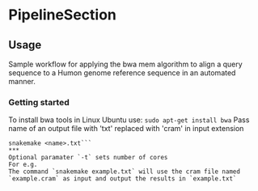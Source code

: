 # PipelineSection
## Usage

Sample workflow for applying the bwa mem algorithm to align a query sequence to a Humon genome reference sequence in an automated manner. 
### Getting started 
To install bwa tools in Linux Ubuntu use:
`sudo apt-get install bwa`
Pass name of an output file with 'txt' replaced with 'cram' in input extension

```pip install snakemake
snakemake <name>.txt```
***
Optional paramater `-t` sets number of cores
For e.g.
The command `snakemake example.txt` will use the cram file named `example.cram` as input and output the results in `example.txt` 
